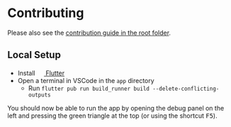 # Contributing

Please also see the [contribution guide in the root folder](../CONTRIBUTING.md).

## Local Setup

- Install [<img src="https://flutter.dev/assets/images/shared/brand/flutter/icon/64.png" width="16" height="16"> Flutter](https://flutter.dev/docs/get-started/install)
- Open a terminal in VSCode in the `app` directory
  - Run `flutter pub run build_runner build --delete-conflicting-outputs`

You should now be able to run the app by opening the debug panel on the left and pressing the green triangle at the top (or using the shortcut <kbd>F5</kbd>).
